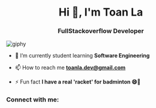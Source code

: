 <h1 align="center">Hi 👋, I'm Toan La</h1>

<h3 align="center">FullStackoverflow Developer</h3>

![giphy](https://github.com/toanla05/toanla05/assets/134460591/707fb157-74b8-47c5-90c6-573363dddb41)

- 🌱 I’m currently student learning **Software Engineering**

- 📫 How to reach me **toanla.dev@gmail.com**

- ⚡ Fun fact **I have a real 'racket' for badminton 😄🏸**

<h3 align="left">Connect with me:</h3>
